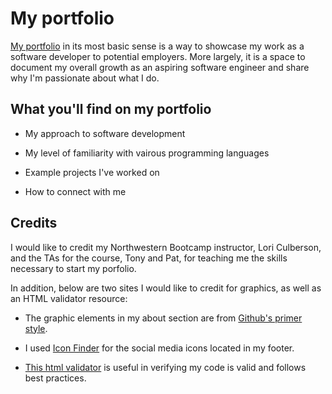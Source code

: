 # My portfolio

[My portfolio](https://emblair96.github.io/) in its most basic sense is a way to showcase my work as a software developer to potential employers.  More largely, it is a space to document my overall growth as an aspiring software engineer and share why I'm passionate about what I do.   

## What you'll find on my portfolio

* My approach to software development

* My level of familiarity with vairous programming languages

* Example projects I've worked on

* How to connect with me

## Credits

I would like to credit my Northwestern Bootcamp instructor, Lori Culberson, and the TAs for the course, Tony and Pat, for teaching me the skills necessary to start my porfolio.  

In addition, below are two sites I would like to credit for graphics, as well as an HTML validator resource:

* The graphic elements in my about section are from [Github's primer style](https://primer.style/octicons/).  

* I used [Icon Finder](https://www.iconfinder.com/social-media-icons) for the social media icons located in my footer.

* [This html validator](https://www.freeformatter.com/html-validator.html) is useful in verifying my code is valid and follows best practices.